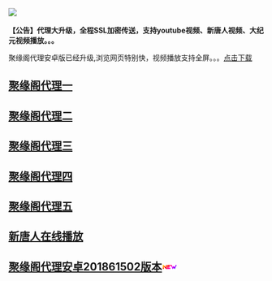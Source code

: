 ![](https://raw.githubusercontent.com/hao369/a/master/j.jpg)

**【公告】代理大升级，全程SSL加密传送，支持youtube视频、新唐人视频、大纪元视频播放。。。**

聚缘阁代理安卓版已经升级,浏览网页特别快，视频播放支持全屏。。。[点击下载](https://github.com/dtw9/9/raw/master/201861502.apk)

##  [聚缘阁代理一](http://48-75f.ju89.heart2h.com/)

##  [聚缘阁代理二](http://5y-if5a.gae.geass.tv/)

##  [聚缘阁代理三](http://5ax-55xt.tre.iloile.com/)

##  [聚缘阁代理四](http://5-85aa.vsam.corriee.org/)

##  [聚缘阁代理五](http://5y7-xf55xt.swqm.cesedria.com/)

##  [新唐人在线播放](http:/554j-ka5.tre.iloile.com/xtr9.html)







##  [聚缘阁代理安卓201861502版本](https://github.com/dtw9/9/raw/master/201861502.apk)![](https://raw.githubusercontent.com/jyg-1/jyg/master/new.gif)



